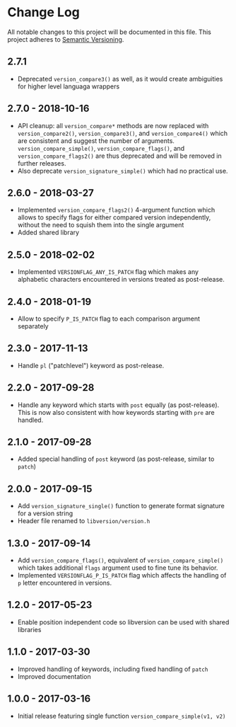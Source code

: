 # Change Log

All notable changes to this project will be documented in this file.
This project adheres to [Semantic Versioning](http://semver.org/).

## 2.7.1
* Deprecated `version_compare3()` as well, as it would create ambiguities
  for higher level languaga wrappers

## 2.7.0 - 2018-10-16
* API cleanup: all `version_compare*` methods are now replaced with
  `version_compare2()`, `version_compare3()`, and `version_compare4()`
  which are consistent and suggest the number of arguments.
  `version_compare_simple()`, `version_compare_flags()`, and
  `version_compare_flags2()` are thus deprecated and will be removed in
  further releases.
* Also deprecate `version_signature_simple()` which had no practical use.

## 2.6.0 - 2018-03-27
* Implemented `version_compare_flags2()` 4-argument function which allows
  to specify flags for either compared version independently, without
  the need to squish them into the single argument
* Added shared library

## 2.5.0 - 2018-02-02
* Implemented `VERSIONFLAG_ANY_IS_PATCH` flag which makes any alphabetic
  characters encountered in versions treated as post-release.

## 2.4.0 - 2018-01-19
* Allow to specify `P_IS_PATCH` flag to each comparison argument separately

## 2.3.0 - 2017-11-13
* Handle `pl` ("patchlevel") keyword as post-release.

## 2.2.0 - 2017-09-28
* Handle any keyword which starts with `post` equally (as post-release). This
  is now also consistent with how keywords starting with `pre` are handled.

## 2.1.0 - 2017-09-28
* Added special handling of `post` keyword (as post-release, similar to `patch`)

## 2.0.0 - 2017-09-15
* Add `version_signature_single()` function to generate format signature
  for a version string
* Header file renamed to `libversion/version.h`

## 1.3.0 - 2017-09-14
* Add `version_compare_flags()`, equivalent of `version_compare_simple()`
  which takes additional `flags` argument used to fine tune its
  behavior.
* Implemented `VERSIONFLAG_P_IS_PATCH` flag which affects the handling
  of `p` letter encountered in versions.

## 1.2.0 - 2017-05-23
* Enable position independent code so libversion can be used with shared libraries

## 1.1.0 - 2017-03-30
* Improved handling of keywords, including fixed handling of `patch`
* Improved documentation

## 1.0.0 - 2017-03-16
* Initial release featuring single function `version_compare_simple(v1, v2)`
